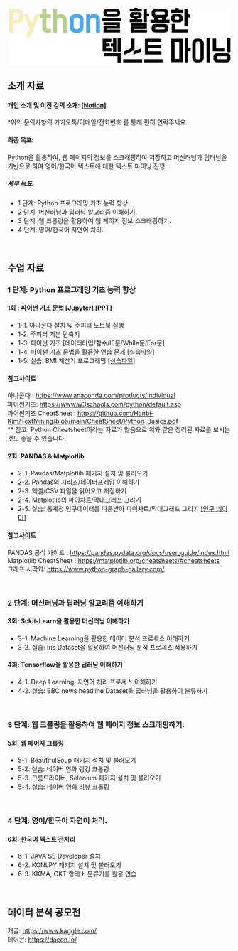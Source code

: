 <img src="https://github.com/Hanbi-Kim/TextMining/blob/main/images/Python%EC%9D%84%ED%99%9C%EC%9A%A9%ED%95%9C%ED%85%8D%EC%8A%A4%ED%8A%B8%EB%A7%88%EC%9D%B4%EB%8B%9D.jpg?raw=true">


## 소개 자료 
#### 개인 소개 및 이전 강의 소개: [[Notion]](https://cake-margin-976.notion.site/1fac504dedd34abd80908da49dc295d4) <br>
*위의 문의사항의 카카오톡/이메일/전화번호 를 통해 편히 연락주세요. <br>

#### 최종 목표:
Python을 활용하여, 웹 페이지의 정보를 스크래핑하여 저장하고 머신러닝과 딥러닝을 기반으로 하여 영어/한국어 텍스트에 대한 텍스트 마이닝 진행. 

##### 세부 목표:
- 1 단계: Python 프로그래밍 기초 능력 향상.
- 2 단계: 머신러닝과 딥러닝 알고리즘 이해하기.
- 3 단계: 웹 크롤링을 활용하여 웹 페이지 정보 스크래핑하기.
- 4 단계: 영어/한국어 자연어 처리.
  
<br>

## 수업 자료 
### 1 단계: Python 프로그래밍 기초 능력 향상
#### 1회 : 파이썬 기초 문법 [[Jupyter]](https://github.com/Hanbi-Kim/TextMining/blob/main/Chapter01_Python%20Intro.ipynb) [[PPT]](https://www.miricanvas.com/v/1umc5h) <br> 
  - 1-1. 아나콘다 설치 및 주피터 노트북 실행 <br>
  - 1-2. 주피터 기본 단축키  <br>
  - 1-3. 파이썬 기초 [데이터타입/함수/IF문/While문/For문] <br>
  - 1-4. 파이썬 기초 문법을 활용한 연습 문제 [[실습파일]](https://github.com/Hanbi-Kim/TextMining/blob/main/Chapter01_Python%20Practice.ipynb) <br>
  - 1-5. 실습: BMI 계산기 프로그래밍 [[실습파일]](https://github.com/Hanbi-Kim/TextMining/blob/main/%5B%EC%8B%A4%EC%8A%B51%5D%20BMI%20%EA%B3%84%EC%82%B0%EA%B8%B0.ipynb) <br>
#### 참고사이트 <br>
아나콘다 : https://www.anaconda.com/products/individual <br>
파이썬기초: https://www.w3schools.com/python/default.asp <br>
파이썬기초 CheatSheet : https://github.com/Hanbi-Kim/TextMining/blob/main/CheatSheet/Python_Basics.pdf <br>
** 참고: Python Cheatsheet이라는 자료가 많음으로 위와 같은 정리된 자료를 보시는 것도 좋을 수 있습니다.

#### 2회: PANDAS & Matplotlib  <br>
  - 2-1. Pandas/Matplotlib 패키지 설치 및 불러오기 <br>
  - 2-2. Pandas의 시리즈/데이터프레임 이해하기 <br>
  - 2-3. 엑셀/CSV 파일을 읽어오고 저장하기 <br>
  - 2-4. Matplotlib의 파이차트/막대그래프 그리기 <br>
  - 2-5. 실습: 통계청 인구데이터를 다운받아 파이차트/막대그래프 그리기 [[인구 데이터]](https://kosis.kr/statHtml/statHtml.do?orgId=101&tblId=DT_1IN1502&conn_path=I2) <br>
#### 참고사이트 <br>
PANDAS 공식 가이드 : https://pandas.pydata.org/docs/user_guide/index.html <br>
Matplotlib CheatSheet : https://matplotlib.org/cheatsheets/#cheatsheets <br>
그래프 시각화: https://www.python-graph-gallery.com/ <br>

<br>

### 2 단계: 머신러닝과 딥러닝 알고리즘 이해하기
#### 3회: Sckit-Learn을 활용한 머신러닝 이해하기
  - 3-1. Machine Learning을 활용한 데이터 분석 프로세스 이해하기
  - 3-2. 실습: Iris Dataset을 활용하여 머신러닝 분석 프로세스 적용하기

#### 4회: Tensorflow을 활용한 딥러닝 이해하기
  - 4-1. Deep Learning, 자연어 처리 프로세스 이해하기
  - 4-2. 실습: BBC news headline Dataset을 딥러닝을 활용하여 분류하기

<br>

### 3 단계: 웹 크롤링을 활용하여 웹 페이지 정보 스크래핑하기.
#### 5회: 웹 페이지 크롤링
  - 5-1. BeautifulSoup 패키지 설치 및 불러오기
  - 5-2. 실습: 네이버 영화 랭킹 크롤링
  - 5-3. 크롬드라이버, Selenium 패키지 설치 및 불러오기
  - 5-4. 실습: 네이버 영화 리뷰 크롤링

<br>

### 4 단계: 영어/한국어 자연어 처리.
#### 6회: 한국어 텍스트 전처리
  - 6-1. JAVA SE Developer 설치
  - 6-2. KONLPY 패키지 설치 및 불러오기
  - 6-3. KKMA, OKT 형태소 분류기를 활용 연습

<br>

## 데이터 분석 공모전
캐글: https://www.kaggle.com/ <br>
데이콘: https://dacon.io/ <br>

